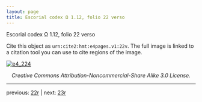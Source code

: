 ```yaml
---
layout: page
title: Escorial codex Ω 1.12, folio 22 verso
---
```


Escorial codex Ω 1.12, folio 22 verso

Cite this object as `urn:cite2:hmt:e4pages.v1:22v`.  The full image is linked to a citation tool you can use to cite regions of the image.

[![e4_224](http://www.homermultitext.org/iipsrv?IIIF=/project/homer/pyramidal/deepzoom/hmt/e4img/2017a/e4_224.tif/full/800,/0/default.jpg)](http://www.homermultitext.org/ict2/?urn=urn:cite2:hmt:e4img.2017a:e4_224) 

<p style="text-align: center; font-style: italic;">Creative Commons Attribution-Noncommercial-Share Alike 3.0 License.</p>

---

previous: [22r](../22r/) | next: [23r](../23r/)